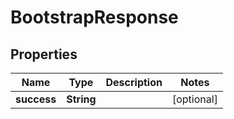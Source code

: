 

# BootstrapResponse

## Properties

Name | Type | Description | Notes
------------ | ------------- | ------------- | -------------
**success** | **String** |  |  [optional]



